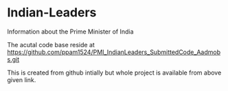 # Indian-Leaders
Information about the Prime Minister of India


The acutal code base reside at https://github.com/ppam1524/PMI_IndianLeaders_SubmittedCode_Aadmobs.git

This is created from github intially but whole project is available from above given link.

